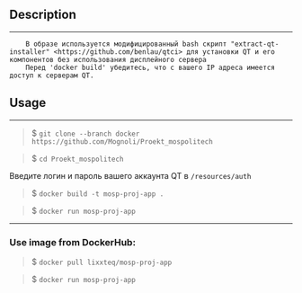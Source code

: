 ## Description
---

        В образе используется модифицированный bash скрипт "extract-qt-installer" <https://github.com/benlau/qtci> для установки QT и его компонентов без использования дисплейного сервера
        Перед 'docker build' убедитесь, что с вашего IP адреса имеется доступ к серверам QT. 

## Usage
---
>$ `git clone --branch docker https://github.com/Mognoli/Proekt_mospolitech`

>$ `cd Proekt_mospolitech`

Введите логин и пароль вашего аккаунта QT в `/resources/auth`

>$ `docker build -t mosp-proj-app .`

>$ `docker run mosp-proj-app`

---
### Use image from DockerHub:

>$ `docker pull lixxteq/mosp-proj-app`

>$ `docker run mosp-proj-app`